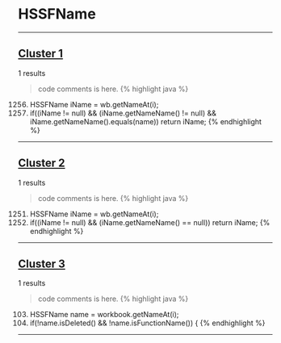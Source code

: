 # HSSFName

***

## [Cluster 1](./1)
1 results
> code comments is here.
{% highlight java %}
1256. HSSFName iName = wb.getNameAt(i);
1257. if((iName != null) && (iName.getNameName() != null) && iName.getNameName().equals(name)) return iName;
{% endhighlight %}

***

## [Cluster 2](./2)
1 results
> code comments is here.
{% highlight java %}
1251. HSSFName iName = wb.getNameAt(i);
1252. if((iName != null) && (iName.getNameName() == null)) return iName;
{% endhighlight %}

***

## [Cluster 3](./3)
1 results
> code comments is here.
{% highlight java %}
103. HSSFName name = workbook.getNameAt(i);
104. if(!name.isDeleted() && !name.isFunctionName()) {
{% endhighlight %}

***

